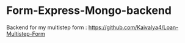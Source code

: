 # Form-Express-Mongo-backend

Backend for my multistep form : https://github.com/Kaivalya4/Loan-Multistep-Form
